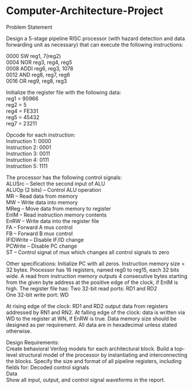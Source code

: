 # Computer-Architecture-Project
Problem Statement

Design a 5-stage pipeline RISC processor (with hazard detection and data forwarding unit as necessary) that can execute the following instructions:

0000 SW    reg1, 7(reg2)  
0004 NOR   reg3, reg4, reg5  
0008 ADDI  reg6, reg3, 1078  
0012 AND   reg8, reg7, reg6  
0016 OR    reg9, reg8, reg3  

Initialize the register file with the following data:  
reg1 = 90966  
reg2 = 5  
reg4 = FE331  
reg5 = 45432  
reg7 = 23211  

Opcode for each instruction:  
Instruction 1: 0000  
Instruction 2: 0001  
Instruction 3: 0011  
Instruction 4: 0111  
Instruction 5: 1111  

The processor has the following control signals:  
ALUSrc – Select the second input of ALU  
ALUOp (2 bits) – Control ALU operation  
MR – Read data from memory  
MW – Write data into memory  
MReg – Move data from memory to register  
EnIM – Read instruction memory contents  
EnRW – Write data into the register file  
FA – Forward A mux control  
FB – Forward B mux control  
IFIDWrite – Disable IF/ID change  
PCWrite – Disable PC change  
ST – Control signal of mux which changes all control signals to zero  
 
Other specifications:
Initialize PC with all zeros. Instruction memory size = 32 bytes. Processor has 16 registers, named reg0 to reg15, each 32 bits wide. A read from instruction memory outputs 4 consecutive bytes starting from the given byte address at the positive edge of the clock, if EnIM is high.   The register file has:
Two 32-bit read ports: RD1 and RD2  
One 32-bit write port: WD  

At rising edge of the clock: RD1 and RD2 output data from registers addressed by RN1 and RN2. At falling edge of the clock: data is written via WD to the register at WN, if EnRW is true. Data memory size should be designed as per requirement. All data are in hexadecimal unless stated otherwise.
  
Design Requirements:  
Create behavioral Verilog models for each architectural block. Build a top-level structural model of the processor by instantiating and interconnecting the blocks. Specify the size and format of all pipeline registers, including fields for:
  Decoded control signals  
Data  
Show all input, output, and control signal waveforms in the report.


